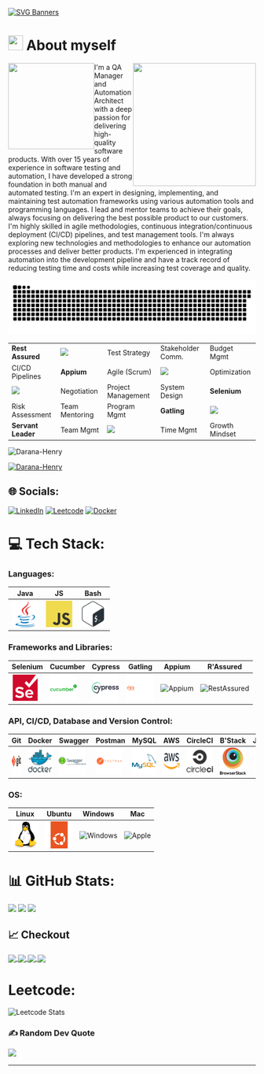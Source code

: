 [![SVG Banners](https://svg-banners.vercel.app/api?type=typeWriter&text1=Hi,%20I'm%20Henry.%20Welcome!%20%20👨‍💻&width=800&height=100)](https://github.com/Darana-Henry)

<!--# 💫 Hi <img src="https://raw.githubusercontent.com/nixin72/nixin72/master/wave.gif" height="45" width="45"/>, I'm Henry-->
# <img src="https://raw.githubusercontent.com/nixin72/nixin72/master/wave.gif" height="30" width="30"/> About myself 

<img align="left" width="175" height="175" src="https://user-images.githubusercontent.com/74038190/212750672-2f3f2b50-c84f-4ed8-a60a-849ae69ff9df.gif">
<img align="right" width="250" height="250" src="https://user-images.githubusercontent.com/74038190/212749447-bfb7e725-6987-49d9-ae85-2015e3e7cc41.gif">
I'm a QA Manager and Automation Architect with a deep passion for delivering high-quality software products. With over 15 years of experience in software testing and automation, I have developed a strong foundation in both manual and automated testing. I'm an expert in designing, implementing, and maintaining test automation frameworks using various automation tools and programming languages. I lead and mentor teams to achieve their goals, always focusing on delivering the best possible product to our customers. I'm highly skilled in agile methodologies, continuous integration/continuous deployment (CI/CD) pipelines, and test management tools. I'm always exploring new technologies and methodologies to enhance our automation processes and deliver better products. I'm experienced in integrating automation into the development pipeline and have a track record of reducing testing time and costs while increasing test coverage and quality.

<div align="center">
  <br>
<picture>
  <source media="(prefers-color-scheme: dark)" srcset="https://raw.githubusercontent.com/Darana-Henry/Darana-Henry/output/github-contribution-grid-snake-dark.svg">
  <source media="(prefers-color-scheme: light)" srcset="https://raw.githubusercontent.com/platane/Darana-Henry/output/github-contribution-grid-snake.svg">
  <img alt="github contribution grid snake animation" src="https://raw.githubusercontent.com/Darana-Henry/Darana-Henry/output/github-contribution-grid-snake.svg">
</picture>
  <br>
</div>

|              |                |                |              |              |
|---------------------|-----------------------|-----------------------|---------------------|---------------------|
| **Rest Assured** | ![](https://img.shields.io/badge/Linux-FCC624?style=for-the-badge&logo=linux&logoColor=black) | Test Strategy | Stakeholder Comm. | Budget Mgmt |
| CI/CD Pipelines | **Appium** | Agile (Scrum) | ![](https://img.shields.io/badge/Java-ED8B00?style=for-the-badge&logo=openjdk&logoColor=white) | Optimization |
| ![](https://img.shields.io/badge/Jenkins-D24939?style=for-the-badge&logo=Jenkins&logoColor=white) | Negotiation | Project Management | System Design | **Selenium** |
| Risk Assessment | Team Mentoring | Program Mgmt | **Gatling** | ![](https://img.shields.io/badge/Jira-0052CC?style=for-the-badge&logo=Jira&logoColor=white) |
| **Servant Leader** | Team Mgmt | ![](https://img.shields.io/badge/Amazon_AWS-232F3E?style=for-the-badge&logo=amazon-aws&logoColor=white) | Time Mgmt | Growth Mindset |

<p align="left"> <img src="https://komarev.com/ghpvc/?username=Darana-Henry&label=Profile%20views&color=lightgrey&style=flat-square&abbreviated=true" alt="Darana-Henry" /> </p>
<p align="left"> <a href="https://github.com/ryo-ma/github-profile-trophy"><img src="https://github-profile-trophy.vercel.app/?username=Darana-Henry&theme=dark_dimmed&no-frame=true&no-bg=true" alt="Darana-Henry" /></a> </p>

## 🌐 Socials:
[![LinkedIn](https://img.shields.io/badge/LinkedIn-0077B5?style=for-the-badge&logo=linkedin&logoColor=white)](https://linkedin.com/in/https://www.linkedin.com/in/henrydarana/) [![Leetcode](https://img.shields.io/badge/-LeetCode-FFA116?style=for-the-badge&logo=LeetCode&logoColor=black)](https://leetcode.com/u/onion-sandwich/) [![Docker](https://img.shields.io/badge/docker-%230db7ed.svg?style=for-the-badge&logo=docker&logoColor=white)](https://hub.docker.com/u/hdarana)

# 💻 Tech Stack:
<!--![Java](https://img.shields.io/badge/java-%23ED8B00.svg?style=flat-square&logo=java&logoColor=white) ![JavaScript](https://img.shields.io/badge/javascript-%23323330.svg?style=flat-square&logo=javascript&logoColor=%23F7DF1E) ![Shell Script](https://img.shields.io/badge/shell_script-%23121011.svg?style=flat-square&logo=gnu-bash&logoColor=white) ![AWS](https://img.shields.io/badge/AWS-%23FF9900.svg?style=flat-square&logo=amazon-aws&logoColor=white) ![Jenkins](https://img.shields.io/badge/jenkins-%232C5263.svg?style=flat-square&logo=jenkins&logoColor=white) ![MySQL](https://img.shields.io/badge/mysql-%2300f.svg?style=flat-square&logo=mysql&logoColor=white) ![LINUX](https://img.shields.io/badge/Linux-FCC624?style=flat-square&logo=linux&logoColor=black) ![Confluence](https://img.shields.io/badge/confluence-%23172BF4.svg?style=flat-square&logo=confluence&logoColor=white) ![Docker](https://img.shields.io/badge/docker-%230db7ed.svg?style=flat-square&logo=docker&logoColor=white) ![Gradle](https://img.shields.io/badge/Gradle-02303A.svg?style=flat-square&logo=Gradle&logoColor=white) ![Jira](https://img.shields.io/badge/jira-%230A0FFF.svg?style=flat-square&logo=jira&logoColor=white) ![Postman](https://img.shields.io/badge/Postman-FF6C37?style=flat-square&logo=postman&logoColor=white) ![Swagger](https://img.shields.io/badge/-Swagger-%23Clojure?style=flat-square&logo=swagger&logoColor=white)-->

### Languages:
| Java | JS | Bash |
|----------|----------|----------|
|  <img src="https://github.com/devicons/devicon/blob/master/icons/java/java-original.svg" title="Java"  alt="Java" width="55" height="55"/> |  <img src="https://github.com/devicons/devicon/blob/master/icons/javascript/javascript-original.svg" title="JavaScript" alt="JavaScript" width="55" height="55"/> |  <img src="https://github.com/devicons/devicon/blob/master/icons/bash/bash-original.svg" title="Bash" alt="Bash" width="55" height="55"/> |  

### Frameworks and Libraries:

| Selenium | Cucumber | Cypress | Gatling | Appium | R'Assured
|----------|----------|----------|----------|----------|----------|
|  <img src="https://github.com/devicons/devicon/blob/master/icons/selenium/selenium-original.svg" title="Selenium"  alt="Selenium" width="55" height="55"/>|  <img src="https://github.com/devicons/devicon/blob/master/icons/cucumber/cucumber-plain-wordmark.svg" title="Cucumber" alt="Cucumber" width="55" height="55"/>|  <img src="https://github.com/devicons/devicon/blob/master/icons/cypressio/cypressio-original-wordmark.svg" title="Cypress" alt="Cypress" width="55" height="55"/>|  <img src="https://github.com/devicons/devicon/blob/master/icons/gatling/gatling-original-wordmark.svg" title="Gatling" alt="Gatling" width="55" height="55"/>|  <img src="https://avatars.githubusercontent.com/u/3221291?s=200&v=4" title="Appium" alt="Appium" width="55" height="55"/>| <img src="https://avatars.githubusercontent.com/u/19369327?s=200&v=4" title="RestAssured" alt="RestAssured" width="55" height="55"/>

### API, CI/CD, Database and Version Control:

| Git | Docker | Swagger | Postman | MySQL | AWS | CircleCI | B'Stack | Jenkins |
|----------|----------|----------|----------|----------|----------|----------|----------|----------|
|<img src="https://github.com/devicons/devicon/blob/master/icons/git/git-original-wordmark.svg" title="Git" alt="Git" width="55" height="55"/>|<img src="https://github.com/devicons/devicon/blob/master/icons/docker/docker-original-wordmark.svg" title="Docker" alt="Docker" width="55" height="55"/>|  <img src="https://github.com/devicons/devicon/blob/master/icons/swagger/swagger-original-wordmark.svg" title="Swagger" alt="Swagger" width="55" height="55"/>|  <img src="https://github.com/devicons/devicon/blob/master/icons/postman/postman-original-wordmark.svg" title="Postman" alt="Postman" width="55" height="55"/>|<img src="https://github.com/devicons/devicon/blob/master/icons/mysql/mysql-original-wordmark.svg" title="MySQL" alt="MySQL" width="55" height="55"/>|<img src="https://github.com/devicons/devicon/blob/master/icons/amazonwebservices/amazonwebservices-original-wordmark.svg" title="AWS" alt="AWS" width="55" height="55"/>|<img src="https://github.com/devicons/devicon/blob/master/icons/circleci/circleci-plain-wordmark.svg" title="CircleCI" alt="CircleCI" width="55" height="55"/>| <img src="https://github.com/devicons/devicon/blob/master/icons/browserstack/browserstack-original-wordmark.svg" title="BrowserStack" alt="BrowserStack" width="55" height="55"/>| <img src="https://github.com/devicons/devicon/blob/master/icons/jenkins/jenkins-original.svg" title="Jenkins" alt="Jenkins" width="55" height="55"/>|

### OS: 

| Linux | Ubuntu | Windows | Mac |
|----------|----------|----------|----------|
| <img src="https://github.com/devicons/devicon/blob/master/icons/linux/linux-original.svg" title="Linux" alt="Linux" width="55" height="55"/> | <img src="https://github.com/devicons/devicon/blob/master/icons/ubuntu/ubuntu-original.svg" title="Ubuntu" alt="Ubuntu" width="55" height="55"/> | <img src="https://github.com/canaleal/devicon/blob/new-icon-kali-linux/icons/windows11/windows11-original.svg" title="Windows" alt="Windows" width="55" height="55"/>  | <img src="https://github.com/canaleal/devicon/blob/new-icon-kali-linux/icons/apple/apple-original.svg" title="Apple" alt="Apple" width="55" height="55"/> |



# 📊 GitHub Stats:
![](https://github-readme-stats.vercel.app/api?username=Darana-Henry&hide_border=false&include_all_commits=true&count_private=true&theme=dark)
![](https://github-readme-stats.vercel.app/api/top-langs/?username=Darana-Henry&hide_border=false&include_all_commits=true&count_private=true&layout=compact&theme=dark)
![](https://github-readme-streak-stats.herokuapp.com/?user=Darana-Henry&hide_border=false&theme=dark)

## &#x1f4c8; Checkout
<a href="https://github.com/Darana-Henry/leetcode-project">
  <img align="center" src="https://github-readme-stats.vercel.app/api/pin/?username=Darana-Henry&repo=leetcode-project&title_color=ffffff&text_color=c9cacc&icon_color=2bbc8a&bg_color=1d1f21" />
</a>

<a href="https://github.com/Darana-Henry/javascript-365">
  <img align="center" src="https://github-readme-stats.vercel.app/api/pin/?username=Darana-Henry&repo=javascript-365&title_color=ffffff&text_color=c9cacc&icon_color=2bbc8a&bg_color=1d1f21" />
</a>

<a href="https://github.com/Darana-Henry/e-commerce-selenium">
  <img align="center" src="https://github-readme-stats.vercel.app/api/pin/?username=Darana-Henry&repo=e-commerce-selenium&title_color=ffffff&text_color=c9cacc&icon_color=2bbc8a&bg_color=1d1f21" />
</a>

<a href="https://github.com/Darana-Henry/online-travel-selenium-page-object-docker-jenkins-aws">
  <img align="center" src="https://github-readme-stats.vercel.app/api/pin/?username=Darana-Henry&repo=online-travel-selenium-page-object-docker-jenkins-aws&title_color=ffffff&text_color=c9cacc&icon_color=2bbc8a&bg_color=1d1f21" />
</a>

# Leetcode:
![Leetcode Stats](https://leetcard.jacoblin.cool/onion-sandwich?ext=heatmap)

### ✍️ Random Dev Quote
![](https://quotes-github-readme.vercel.app/api?type=horizontal&theme=dark)

---
<!-- [![](https://visitcount.itsvg.in/api?id=Darana-Henry&icon=5&color=0)](https://visitcount.itsvg.in) -->
<!-- Proudly created with GPRM ( https://gprm.itsvg.in ) -->
